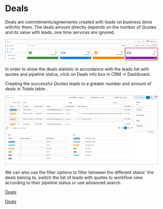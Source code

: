 Deals
====
Deals are commitments/agreements created with leads on business done with/for them. The deals amount directly depends on the number of Quotes and its value with leads, one time services are ignored.

![Deals](deals1.png)

In order to show the deals statistic in accordance with the leads list with quotes and pipeline status, click on Deals info box in CRM → Dashboard.

Creating the successful *Quotes* leads to a greater number and amount of deals in *Totals* table .

![Deals](deals2.png)

We can also use the filter options to filter between the different status' the deals belong to, switch the list of leads with quotes to workflow view according to their pipeline status or use advanced search.

[Deals](deals3.png)

[Deals](deals4.png)
